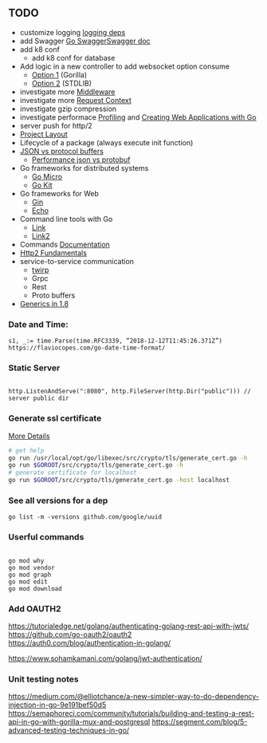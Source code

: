 ## TODO

- customize logging [logging deps](https://blog.logrocket.com/five-structured-logging-packages-for-go/)
- add Swagger [Go Swagger](https://github.com/go-swagger/go-swagger)[Swagger doc](https://goswagger.io/use/spec/model.html)
- add k8 conf
  - add k8 conf for database
- Add logic in a new controller to add websocket option consume
  - [Option 1](https://blog.friendsofgo.tech/posts/introduccion-a-los-websockets-en-go/) (Gorilla)
  - [Option 2](https://yalantis.com/blog/how-to-build-websockets-in-go/) (STDLIB)
- investigate more [Middleware](https://blog.friendsofgo.tech/posts/middlewares-en-go/)
- investigate more [Request Context](https://pkg.go.dev/context)
- investigate gzip compression
- investigate performace [Profiling](https://blog.golang.org/pprof) and [Creating Web Applications with Go](https://app.pluralsight.com/course-player?clipId=f06c5b9c-22d0-4fae-a7ad-9975455e74ec)
- server push for http/2
- [Project Layout](https://github.com/golang-standards/project-layout)
- Lifecycle of a package (always execute init function)
- [JSON vs protocol buffers](https://www.bizety.com/2018/11/12/protocol-buffers-vs-json/)
  - [Performance json vs protobuf](https://auth0.com/blog/beating-json-performance-with-protobuf/)
- Go frameworks for distributed systems
  - [Go Micro](https://github.com/asim/go-micro)
  - [Go Kit](https://gokit.io/)
- Go frameworks for Web
  - [Gin](https://github.com/gin-gonic/gin)
  - [Echo](https://echo.labstack.com/guide/)
- Command line tools with Go
  - [Link](https://www.rapid7.com/blog/post/2016/08/04/build-a-simple-cli-tool-with-golang/)
  - [Link2](https://gobyexample.com/command-line-flags)
- Commands [Documentation](https://golang.org/doc/cmd)
- [Http2 Fundamentals](https://developers.google.com/web/fundamentals/performance/http2?hl=es)
- service-to-service communication
  - [twirp](https://github.com/twitchtv/twirp)
  - Grpc
  - Rest
  - Proto buffers
- [Generics in 1.8](https://go.dev/doc/tutorial/generics)

### Date and Time:

```
s1, _:= time.Parse(time.RFC3339, “2018-12-12T11:45:26.371Z”)
https://flaviocopes.com/go-date-time-format/
```

### Static Server

```

http.ListenAndServe(":8080", http.FileServer(http.Dir("public"))) // server public dir

```

### Generate ssl certificate

[More Details](https://gist.github.com/denji/12b3a568f092ab951456)

```bash
# get help 
go run /usr/local/opt/go/libexec/src/crypto/tls/generate_cert.go -h 
go run $GOROOT/src/crypto/tls/generate_cert.go -h
# generate certificate for localhost
go run $GOROOT/src/crypto/tls/generate_cert.go -host localhost
```

### See all versions for a dep

`go list -m -versions github.com/google/uuid`



### Userful commands

```

go mod why
go mod vendor
go mod graph
go mod edit
go mod download
```

### Add OAUTH2

https://tutorialedge.net/golang/authenticating-golang-rest-api-with-jwts/
https://github.com/go-oauth2/oauth2
https://auth0.com/blog/authentication-in-golang/

https://www.sohamkamani.com/golang/jwt-authentication/

### Unit testing notes

https://medium.com/@elliotchance/a-new-simpler-way-to-do-dependency-injection-in-go-9e191bef50d5
https://semaphoreci.com/community/tutorials/building-and-testing-a-rest-api-in-go-with-gorilla-mux-and-postgresql
https://segment.com/blog/5-advanced-testing-techniques-in-go/

